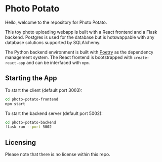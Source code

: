
# Photo Potato

Hello, welcome to the repository for Photo Potato.

This toy photo uploading webapp is built with a React frontend and a Flask backend. Postgres is used for the database but is hotswappable with any database solutions supported by SQLAlchemy.

The Python backend environment is built with [Poetry](https://python-poetry.org/) as the dependency management system. The React frontend is bootstrapped with `create-react-app` and can be interfaced with `npm`.

## Starting the App

To start the client (default port 3003):
```bash
cd photo-potato-frontend
npm start
```

To start the backend server (default port 5002):
```bash
cd photo-potato-backend
flask run --port 5002
```

## Licensing
Please note that there is no license within this repo.
